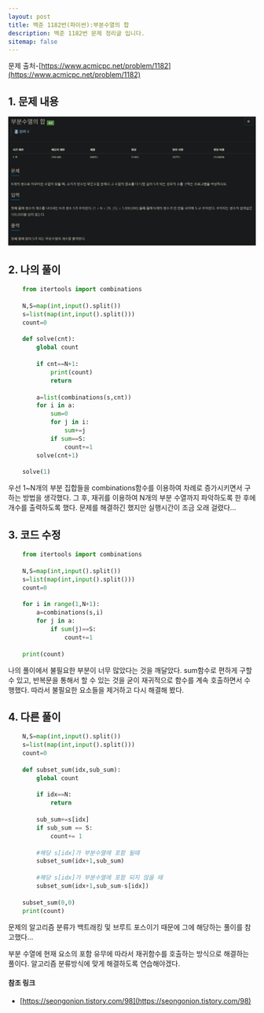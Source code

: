 ```yaml
---
layout: post
title: 백준 1182번(파이썬):부분수열의 합
description: 백준 1182번 문제 정리글 입니다.
sitemap: false
---
```

문제 출처-[https://www.acmicpc.net/problem/1182](https://www.acmicpc.net/problem/1182)

## 1. 문제 내용
![백준 1182번](/assets/img/blog/bj1182.png)

## 2. 나의 풀이

~~~python
    from itertools import combinations

    N,S=map(int,input().split())
    s=list(map(int,input().split()))
    count=0

    def solve(cnt):
        global count
        
        if cnt==N+1:
            print(count)
            return
        
        a=list(combinations(s,cnt))
        for i in a:
            sum=0
            for j in i:
                sum+=j
            if sum==S:
                count+=1
        solve(cnt+1)
        
    solve(1)
~~~

우선 1~N개의 부분 집합들을 combinations함수를 이용하여 차례로 증가시키면서 구하는 방법을 생각했다. 그 후, 재귀를 이용하여 N개의 부분 수열까지 파악하도록 한 후에 개수를 출력하도록 했다. 문제를 해결하긴 했지만 실행시간이 조금 오래 걸렸다...

## 3. 코드 수정
~~~python
    from itertools import combinations

    N,S=map(int,input().split())
    s=list(map(int,input().split()))
    count=0

    for i in range(1,N+1):
        a=combinations(s,i)
        for j in a:
            if sum(j)==S:
                count+=1

    print(count)
~~~

나의 풀이에서 불필요한 부분이 너무 많았다는 것을 깨달았다. sum함수로 편하게 구할 수 있고, 반복문을 통해서 할 수 있는 것을 굳이 재귀적으로 함수를 계속 호출하면서 수행했다. 따라서 불필요한 요소들을 제거하고 다시 해결해 봤다.

## 4. 다른 풀이
~~~python
    N,S=map(int,input().split())
    s=list(map(int,input().split()))
    count=0

    def subset_sum(idx,sub_sum):
        global count
        
        if idx==N:
            return
        
        sub_sum+=s[idx]
        if sub_sum == S:
            count+= 1
        
        #해당 s[idx]가 부분수열에 포함 될때
        subset_sum(idx+1,sub_sum)
        
        #해당 s[idx]가 부분수열에 포함 되지 않을 때    
        subset_sum(idx+1,sub_sum-s[idx])

    subset_sum(0,0)
    print(count)
~~~

문제의 알고리즘 분류가 백트래킹 및 브루트 포스이기 때문에 그에 해당하는 풀이를 참고했다...

부분 수열에 현재 요소의 포함 유무에 따라서 재귀함수를 호출하는 방식으로 해결하는 풀이다. 알고리즘 분류방식에 맞게 해결하도록 연습해야겠다.

#### **참조 링크** 

- [https://seongonion.tistory.com/98](https://seongonion.tistory.com/98)